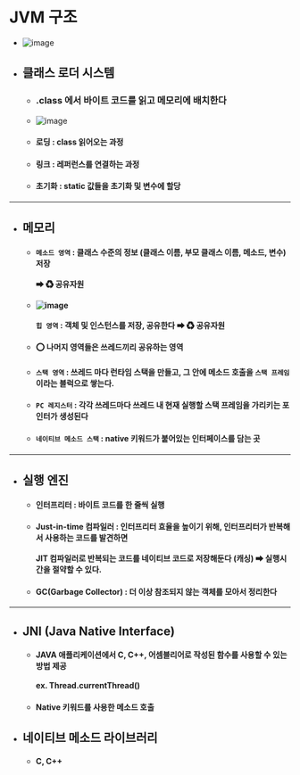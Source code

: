 # JVM 구조
  - ![image](https://user-images.githubusercontent.com/35948339/134531703-b070cd5a-6c6b-430a-b3f7-a63e8625252d.png)
  - ## 클래스 로더 시스템
    - ### .class 에서 바이트 코드를 읽고 메모리에 배치한다
    - ![image](https://user-images.githubusercontent.com/35948339/134541302-5e549989-7fd0-4d01-95fc-c7f2ca565ebc.png)
    - #### 로딩 : class 읽어오는 과정
    - #### 링크 : 레퍼런스를 연결하는 과정
    - #### 초기화 : static 값들을 초기화 및 변수에 할당
  -------
  - ## 메모리
    - #### `메소드 영역` : 클래스 수준의 정보 (클래스 이름, 부모 클래스 이름, 메소드, 변수) 저장 <br><br> ➡ ♻ 공유자원
    - #### ![image](https://user-images.githubusercontent.com/35948339/134541897-90fdfcca-d5ba-46ee-875f-f67e9dd3076d.png) <br><br> `힙 영역` : 객체 및 인스턴스를 저장, 공유한다 ➡ ♻ 공유자원
    - #### ⭕ 나머지 영역들은 쓰레드끼리 공유하는 영역
    - #### `스택 영역` : 쓰레드 마다 런타임 스택을 만들고, 그 안에 메소드 호출을 `스택 프레임`이라는 블럭으로 쌓는다.
    - #### `PC 레지스터` : 각각 쓰레드마다 쓰레드 내 현재 실행할 스택 프레임을 가리키는 포인터가 생성된다
    - #### `네이티브 메소드 스택` : native 키워드가 붙어있는 인터페이스를 담는 곳
  -------
  - ## 실행 엔진
    - #### 인터프리터 : 바이트 코드를 한 줄씩 실행
    - #### Just-in-time 컴파일러 : 인터프리터 효율을 높이기 위해, 인터프리터가 반복해서 사용하는 코드를 발견하면 <br><br> JIT 컴파일러로 반복되는 코드를 네이티브 코드로 저장해둔다 (캐싱) ➡ 실행시간을 절약할 수 있다.
    - #### GC(Garbage Collector) : 더 이상 참조되지 않는 객체를 모아서 정리한다
  ------
  - ## JNI (Java Native Interface)
    - #### JAVA 애플리케이션에서 C, C++, 어셈블리어로 작성된 함수를 사용할 수 있는 방법 제공 <br><br> ex. Thread.currentThread()
    - #### Native 키워드를 사용한 메소드 호출
  - ## 네이티브 메소드 라이브러리
    - #### C, C++
